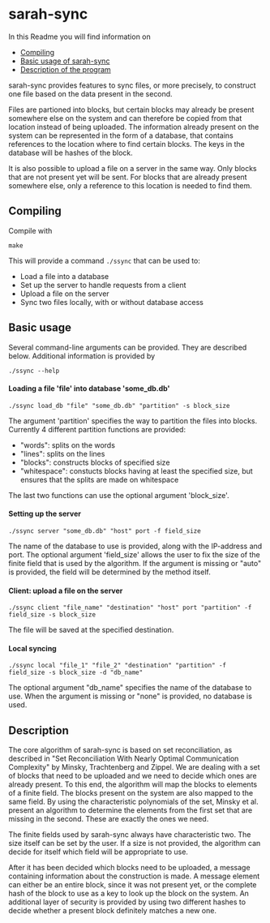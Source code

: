 sarah-sync
==========
In this Readme you will find information on

* [Compiling](#comp)
* [Basic usage of sarah-sync](#us)
* [Description of the program](#descr)

sarah-sync provides features to sync files, or more precisely, to construct one file based on the data present in the second.

Files are partioned into blocks, but certain blocks may already be present somewhere else on the system and can therefore be copied from that location instead of being uploaded. The information already present on the system can be represented in the form of a database, that contains references to the location where to find certain blocks. The keys in the database will be hashes of the block.

It is also possible to upload a file on a server in the same way. Only blocks that are not present yet will be sent. For blocks that are already present somewhere else, only a reference to this location is needed to find them.


<a name="comp" />Compiling
--------------------------
Compile with

    make

This will provide a command `./ssync` that can be used to:

* Load a file into a database
* Set up the server to handle requests from a client
* Upload a file on the server
* Sync two files locally, with or without database access


<a name="us" />Basic usage
----------------------------

Several command-line arguments can be provided. They are described below.
Additional information is provided by

    ./ssync --help

#### Loading a file 'file' into database 'some_db.db'

    ./ssync load_db "file" "some_db.db" "partition" -s block_size

The argument 'partition' specifies the way to partition the files into blocks. Currently 4 different partition functions are provided:

* "words": splits on the words
* "lines": splits on the lines
* "blocks": constructs blocks of specified size
* "whitespace": constucts blocks having at least the specified size, but ensures that the splits are made on whitespace

The last two functions can use the optional argument 'block_size'.

#### Setting up the server

    ./ssync server "some_db.db" "host" port -f field_size

The name of the database to use is provided, along with the IP-address and port. The optional argument 'field_size' allows the user to fix the size of the finite field that is used by the algorithm. If the argument is missing or "auto" is provided, the field will be determined by the method itself.

#### Client: upload a file on the server

    ./ssync client "file_name" "destination" "host" port "partition" -f field_size -s block_size

The file will be saved at the specified destination.

#### Local syncing

    ./ssync local "file_1" "file_2" "destination" "partition" -f field_size -s block_size -d "db_name"

The optional argument "db_name" specifies the name of the database to use. When the argument is missing or "none" is provided, no database is used.


<a name="descr" />Description
-----------------------------
The core algorithm of sarah-sync is based on set reconciliation, as described in "Set Reconciliation With Nearly Optimal Communication Complexity" by Minsky, Trachtenberg and Zippel. We are dealing with a set of blocks that need to be uploaded and we need to decide which ones are already present. To this end, the algorithm will map the blocks to elements of a finite field. The blocks present on the system are also mapped to the same field. By using the characteristic polynomials of the set, Minsky et al. present an algorithm to determine the elements from the first set that are missing in the second. These are exactly the ones we need.

The finite fields used by sarah-sync always have characteristic two. The size itself can be set by the user. If a size is not provided, the algorithm can decide for itself which field will be appropriate to use.

After it has been decided which blocks need to be uploaded, a message containing information about the construction is made. A message element can either be an entire block, since it was not present yet, or the complete hash of the block to use as a key to look up the block on the system. An additional layer of security is provided by using two different hashes to decide whether a present block definitely matches a new one.
